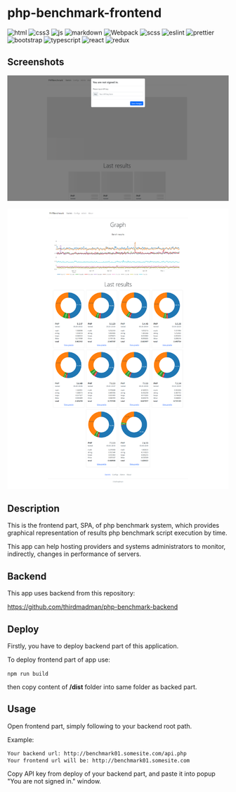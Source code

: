 # php-benchmark-frontend

![html](https://img.shields.io/badge/HTML5-E34F26?style=for-the-badge&logo=html5&logoColor=white) ![css3](https://img.shields.io/badge/CSS3-1572B6?style=for-the-badge&logo=css3&logoColor=white) ![js](https://img.shields.io/badge/JavaScript-F7DF1E?style=for-the-badge&logo=javascript&logoColor=black) ![markdown](https://img.shields.io/badge/Markdown-000000?style=for-the-badge&logo=markdown&logoColor=white) ![Webpack](https://img.shields.io/badge/webpack-%238DD6F9.svg?style=for-the-badge&logo=webpack&logoColor=black) ![scss](https://img.shields.io/badge/SCss-CC6699?style=for-the-badge&logo=sass&logoColor=white) ![eslint](https://img.shields.io/badge/eslint-3A33D1?style=for-the-badge&logo=eslint&logoColor=white) ![prettier](https://img.shields.io/badge/prettier-1A2C34?style=for-the-badge&logo=prettier&logoColor=F7BA3E) ![bootstrap](https://img.shields.io/badge/Bootstrap-563D7C?style=for-the-badge&logo=bootstrap&logoColor=white) ![typescript](https://img.shields.io/badge/TypeScript-007ACC?style=for-the-badge&logo=typescript&logoColor=white) ![react](https://img.shields.io/badge/React-20232A?style=for-the-badge&logo=react&logoColor=61DAFB) ![redux](https://img.shields.io/badge/Redux-593D88?style=for-the-badge&logo=redux&logoColor=white)


## Screenshots

![popup](php-benchmark-frontend-popup.png)

![main screen](php-benchmark-frontend-main-screen.png)

## Description

This is the frontend part, SPA, of php benchmark system, which provides graphical representation of results php benchmark script execution by time.

This app can help hosting providers and systems administrators to monitor, indirectly, changes in performance of servers.

## Backend

This app uses backend from this repository:

<https://github.com/thirdmadman/php-benchmark-backend>

## Deploy

Firstly, you have to deploy backend part of this application.

To deploy frontend part of app use:

```npm run build```

then copy content of **/dist** folder into same folder as backed part.

## Usage

Open frontend part, simply following to your backend root path.

Example:

```text
Your backend url: http://benchmark01.somesite.com/api.php
Your frontend url will be: http://benchmark01.somesite.com
```

Copy API key from deploy of your backend part, and paste it into popup "You are not signed in." window.
